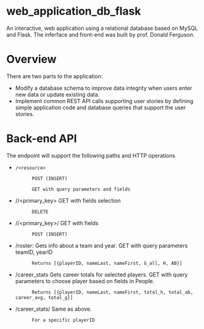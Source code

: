# web_application_db_flask
An interactive, web application using a relational database based on MySQL and Flask. 
The inferface and front-end was built by prof. Donald Ferguson. 

# Overview 
There are two parts to the application:

* Modify a database schema to improve data integrity when users enter new data or update existing data.
* Implement common REST API calls supporting user stories by defining simple application code and database queries that support the user stories. 

# Back-end API
The endpoint will support the following paths and HTTP operations
* ```/<resource>```
       
            POST (INSERT)
       
            GET with query parameters and fields
       
* /<resource>/<primary_key>
            GET with fields selection
       
            DELETE
       
* /<resource1>/<primary_key>/<resource1>
            GET with fields
            
            POST (INSERT)
            
* /roster: Gets info about a team and year.
            GET with query parameters teamID, yearID
            
            Returns [{playerID, nameLast, nameFirst, G_all, H, AB}]
            
* /career_stats Gets career totals for selected players.
            GET with query parameters to choose player based on fields in People.
            
            Returns [{playerID, nameLast, nameFirst, total_h, total_ab, career_avg, total_g}]
            
* /career_stats/<playerID>
            Same as above.
       
            For a specific playerID




